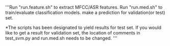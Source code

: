 '''Run "run.feature.sh" to extract MFCC/ASR features.
Run "run.med.sh" to train/evaluate classification models. make a prediction for validation(or test) set.

*The scripts has been designated to yield results for test set. 
If you would like to get a result for validation set, the location of comments in test_svm.py and run.med.sh needs to be changed.
'''

